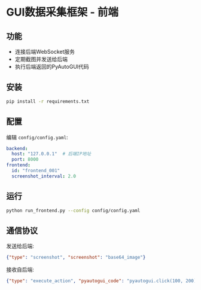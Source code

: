 # GUI数据采集框架 - 前端

## 功能
- 连接后端WebSocket服务
- 定期截图并发送给后端  
- 执行后端返回的PyAutoGUI代码

## 安装
```bash
pip install -r requirements.txt
```

## 配置
编辑 `config/config.yaml`:
```yaml
backend:
  host: "127.0.0.1"  # 后端IP地址
  port: 8000
frontend:
  id: "frontend_001"
  screenshot_interval: 2.0
```

## 运行
```bash
python run_frontend.py --config config/config.yaml
```

## 通信协议

发送给后端:
```json
{"type": "screenshot", "screenshot": "base64_image"}
```

接收自后端:
```json
{"type": "execute_action", "pyautogui_code": "pyautogui.click(100, 200)"}
``` 